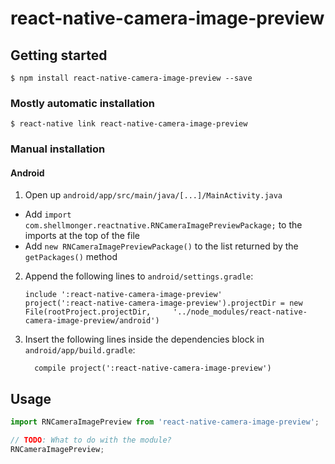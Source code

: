 
# react-native-camera-image-preview

## Getting started

`$ npm install react-native-camera-image-preview --save`

### Mostly automatic installation

`$ react-native link react-native-camera-image-preview`

### Manual installation


#### Android

1. Open up `android/app/src/main/java/[...]/MainActivity.java`
  - Add `import com.shellmonger.reactnative.RNCameraImagePreviewPackage;` to the imports at the top of the file
  - Add `new RNCameraImagePreviewPackage()` to the list returned by the `getPackages()` method
2. Append the following lines to `android/settings.gradle`:
  	```
  	include ':react-native-camera-image-preview'
  	project(':react-native-camera-image-preview').projectDir = new File(rootProject.projectDir, 	'../node_modules/react-native-camera-image-preview/android')
  	```
3. Insert the following lines inside the dependencies block in `android/app/build.gradle`:
  	```
      compile project(':react-native-camera-image-preview')
  	```


## Usage
```javascript
import RNCameraImagePreview from 'react-native-camera-image-preview';

// TODO: What to do with the module?
RNCameraImagePreview;
```
  